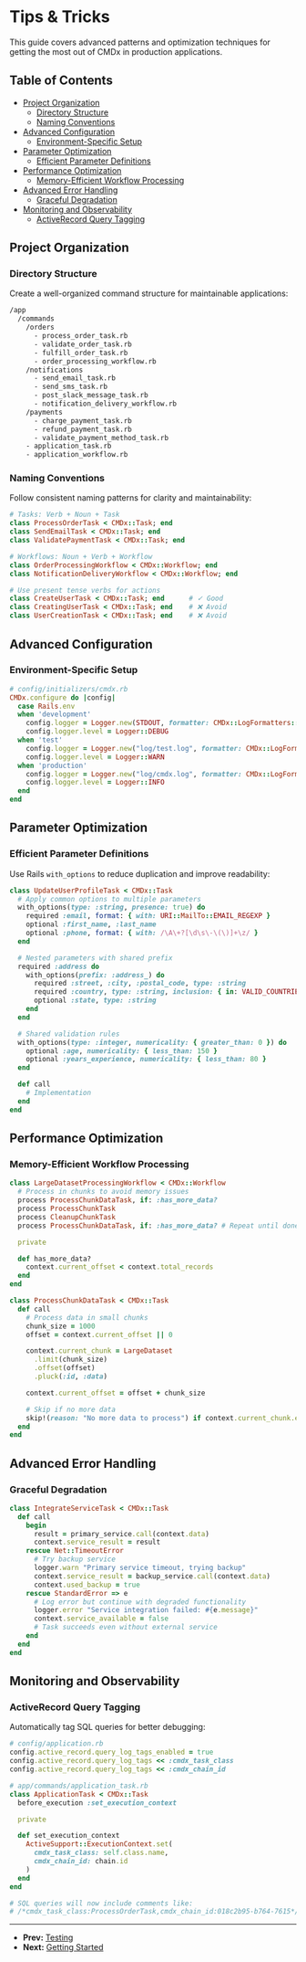 # Tips & Tricks

This guide covers advanced patterns and optimization techniques for getting the most out of CMDx in production applications.

## Table of Contents

- [Project Organization](#project-organization)
  - [Directory Structure](#directory-structure)
  - [Naming Conventions](#naming-conventions)
- [Advanced Configuration](#advanced-configuration)
  - [Environment-Specific Setup](#environment-specific-setup)
- [Parameter Optimization](#parameter-optimization)
  - [Efficient Parameter Definitions](#efficient-parameter-definitions)
- [Performance Optimization](#performance-optimization)
  - [Memory-Efficient Workflow Processing](#memory-efficient-workflow-processing)
- [Advanced Error Handling](#advanced-error-handling)
  - [Graceful Degradation](#graceful-degradation)
- [Monitoring and Observability](#monitoring-and-observability)
  - [ActiveRecord Query Tagging](#activerecord-query-tagging)

## Project Organization

### Directory Structure

Create a well-organized command structure for maintainable applications:

```txt
/app
  /commands
    /orders
      - process_order_task.rb
      - validate_order_task.rb
      - fulfill_order_task.rb
      - order_processing_workflow.rb
    /notifications
      - send_email_task.rb
      - send_sms_task.rb
      - post_slack_message_task.rb
      - notification_delivery_workflow.rb
    /payments
      - charge_payment_task.rb
      - refund_payment_task.rb
      - validate_payment_method_task.rb
    - application_task.rb
    - application_workflow.rb
```

### Naming Conventions

Follow consistent naming patterns for clarity and maintainability:

```ruby
# Tasks: Verb + Noun + Task
class ProcessOrderTask < CMDx::Task; end
class SendEmailTask < CMDx::Task; end
class ValidatePaymentTask < CMDx::Task; end

# Workflows: Noun + Verb + Workflow
class OrderProcessingWorkflow < CMDx::Workflow; end
class NotificationDeliveryWorkflow < CMDx::Workflow; end

# Use present tense verbs for actions
class CreateUserTask < CMDx::Task; end      # ✓ Good
class CreatingUserTask < CMDx::Task; end    # ❌ Avoid
class UserCreationTask < CMDx::Task; end    # ❌ Avoid
```

## Advanced Configuration

### Environment-Specific Setup

```ruby
# config/initializers/cmdx.rb
CMDx.configure do |config|
  case Rails.env
  when 'development'
    config.logger = Logger.new(STDOUT, formatter: CMDx::LogFormatters::PrettyLine.new)
    config.logger.level = Logger::DEBUG
  when 'test'
    config.logger = Logger.new("log/test.log", formatter: CMDx::LogFormatters::Line.new)
    config.logger.level = Logger::WARN
  when 'production'
    config.logger = Logger.new("log/cmdx.log", formatter: CMDx::LogFormatters::Logstash.new)
    config.logger.level = Logger::INFO
  end
end
```

## Parameter Optimization

### Efficient Parameter Definitions

Use Rails `with_options` to reduce duplication and improve readability:

```ruby
class UpdateUserProfileTask < CMDx::Task
  # Apply common options to multiple parameters
  with_options(type: :string, presence: true) do
    required :email, format: { with: URI::MailTo::EMAIL_REGEXP }
    optional :first_name, :last_name
    optional :phone, format: { with: /\A\+?[\d\s\-\(\)]+\z/ }
  end

  # Nested parameters with shared prefix
  required :address do
    with_options(prefix: :address_) do
      required :street, :city, :postal_code, type: :string
      required :country, type: :string, inclusion: { in: VALID_COUNTRIES }
      optional :state, type: :string
    end
  end

  # Shared validation rules
  with_options(type: :integer, numericality: { greater_than: 0 }) do
    optional :age, numericality: { less_than: 150 }
    optional :years_experience, numericality: { less_than: 80 }
  end

  def call
    # Implementation
  end
end
```

## Performance Optimization

### Memory-Efficient Workflow Processing

```ruby
class LargeDatasetProcessingWorkflow < CMDx::Workflow
  # Process in chunks to avoid memory issues
  process ProcessChunkDataTask, if: :has_more_data?
  process ProcessChunkTask
  process CleanupChunkTask
  process ProcessChunkDataTask, if: :has_more_data? # Repeat until done

  private

  def has_more_data?
    context.current_offset < context.total_records
  end
end

class ProcessChunkDataTask < CMDx::Task
  def call
    # Process data in small chunks
    chunk_size = 1000
    offset = context.current_offset || 0

    context.current_chunk = LargeDataset
      .limit(chunk_size)
      .offset(offset)
      .pluck(:id, :data)

    context.current_offset = offset + chunk_size

    # Skip if no more data
    skip!(reason: "No more data to process") if context.current_chunk.empty?
  end
end
```

## Advanced Error Handling

### Graceful Degradation

```ruby
class IntegrateServiceTask < CMDx::Task
  def call
    begin
      result = primary_service.call(context.data)
      context.service_result = result
    rescue Net::TimeoutError
      # Try backup service
      logger.warn "Primary service timeout, trying backup"
      context.service_result = backup_service.call(context.data)
      context.used_backup = true
    rescue StandardError => e
      # Log error but continue with degraded functionality
      logger.error "Service integration failed: #{e.message}"
      context.service_available = false
      # Task succeeds even without external service
    end
  end
end
```

## Monitoring and Observability

### ActiveRecord Query Tagging

Automatically tag SQL queries for better debugging:

```ruby
# config/application.rb
config.active_record.query_log_tags_enabled = true
config.active_record.query_log_tags << :cmdx_task_class
config.active_record.query_log_tags << :cmdx_chain_id

# app/commands/application_task.rb
class ApplicationTask < CMDx::Task
  before_execution :set_execution_context

  private

  def set_execution_context
    ActiveSupport::ExecutionContext.set(
      cmdx_task_class: self.class.name,
      cmdx_chain_id: chain.id
    )
  end
end

# SQL queries will now include comments like:
# /*cmdx_task_class:ProcessOrderTask,cmdx_chain_id:018c2b95-b764-7615*/ SELECT * FROM orders WHERE id = 1
```

---

- **Prev:** [Testing](testing.md)
- **Next:** [Getting Started](getting_started.md)
